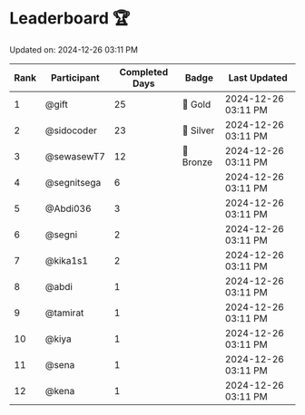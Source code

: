 # Leaderboard 🏆

Updated on: 2024-12-26 03:11 PM

| Rank | Participant       | Completed Days | Badge      | Last Updated         |
|------|-------------------|----------------|------------|----------------------|
| 1    | @gift             | 25             | 🏅 Gold     | 2024-12-26 03:11 PM |
| 2    | @sidocoder        | 23             | 🥈 Silver   | 2024-12-26 03:11 PM |
| 3    | @sewasewT7        | 12             | 🥉 Bronze   | 2024-12-26 03:11 PM |
| 4    | @segnitsega       | 6              |            | 2024-12-26 03:11 PM |
| 5    | @Abdi036          | 3              |            | 2024-12-26 03:11 PM |
| 6    | @segni            | 2              |            | 2024-12-26 03:11 PM |
| 7    | @kika1s1          | 2              |            | 2024-12-26 03:11 PM |
| 8    | @abdi             | 1              |            | 2024-12-26 03:11 PM |
| 9    | @tamirat          | 1              |            | 2024-12-26 03:11 PM |
| 10   | @kiya             | 1              |            | 2024-12-26 03:11 PM |
| 11   | @sena             | 1              |            | 2024-12-26 03:11 PM |
| 12   | @kena             | 1              |            | 2024-12-26 03:11 PM |
